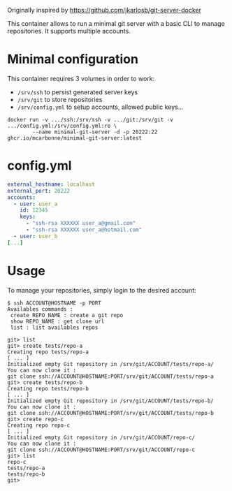 Originally inspired by https://github.com/jkarlosb/git-server-docker

This container allows to run a minimal git server with a basic CLI to manage repositories.
It supports multiple accounts.

# Minimal configuration

This container requires 3 volumes in order to work:
- `/srv/ssh` to persist generated server keys
- `/srv/git` to store repositories
- `/srv/config.yml` to setup accounts, allowed public keys...

```
docker run -v .../ssh:/srv/ssh -v .../git:/srv/git -v .../config.yml:/srv/config.yml:ro \
        --name minimal-git-server -d -p 20222:22 ghcr.io/mcarbonne/minimal-git-server:latest
```


# config.yml

```yaml
external_hostname: localhost
external_port: 20222
accounts:
  - user: user_a
    id: 12345
    keys:
      - "ssh-rsa XXXXXX user_a@gmail.com"
      - "ssh-rsa XXXXXX user_a@hotmail.com"
  - user: user_b
[...]
```


# Usage
To manage your repositories, simply login to the desired account:
```
$ ssh ACCOUNT@HOSTNAME -p PORT
Availables commands :
 create REPO_NAME : create a git repo
 show REPO_NAME : get clone url
 list : list availables repos

git> list
git> create tests/repo-a
Creating repo tests/repo-a
[ ... ]
Initialized empty Git repository in /srv/git/ACCOUNT/tests/repo-a/
You can now clone it :
git clone ssh://ACCOUNT@HOSTNAME:PORT/srv/git/ACCOUNT/tests/repo-a
git> create tests/repo-b
Creating repo tests/repo-b
[ ... ]
Initialized empty Git repository in /srv/git/ACCOUNT/tests/repo-b/
You can now clone it :
git clone ssh://ACCOUNT@HOSTNAME:PORT/srv/git/ACCOUNT/tests/repo-b
git> create repo-c
Creating repo repo-c
[ ... ]
Initialized empty Git repository in /srv/git/ACCOUNT/repo-c/
You can now clone it :
git clone ssh://ACCOUNT@HOSTNAME:PORT/srv/git/ACCOUNT/repo-c
git> list
repo-c
tests/repo-a
tests/repo-b
git> 

